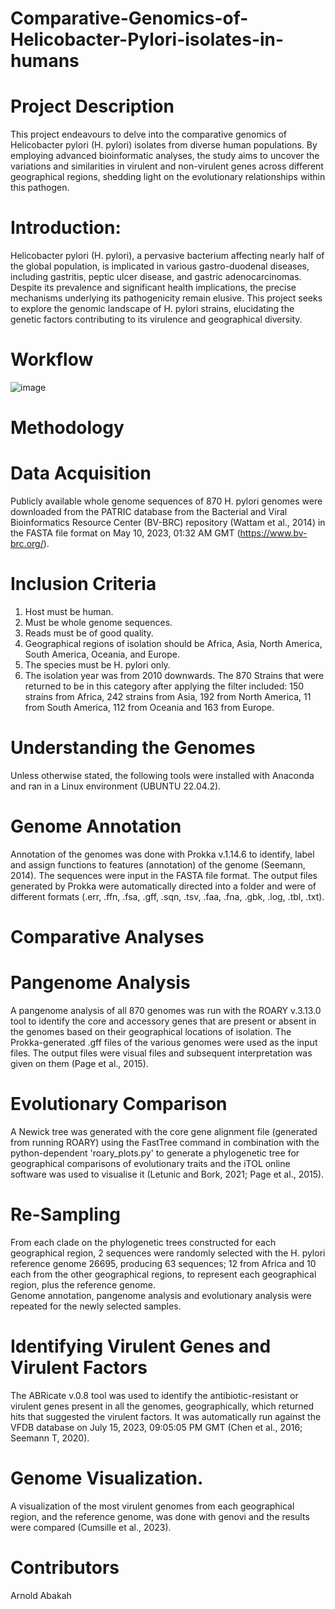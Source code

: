 # Comparative-Genomics-of-Helicobacter-Pylori-isolates-in-humans

# Project Description
This project endeavours to delve into the comparative genomics of Helicobacter pylori (H. pylori) isolates from diverse human populations. By employing advanced bioinformatic analyses, the study aims to uncover the variations and similarities in virulent and non-virulent genes across different geographical regions, shedding light on the evolutionary relationships within this pathogen.

# Introduction:
Helicobacter pylori (H. pylori), a pervasive bacterium affecting nearly half of the global population, is implicated in various gastro-duodenal diseases, including gastritis, peptic ulcer disease, and gastric adenocarcinomas. Despite its prevalence and significant health implications, the precise mechanisms underlying its pathogenicity remain elusive. This project seeks to explore the genomic landscape of H. pylori strains, elucidating the genetic factors contributing to its virulence and geographical diversity.

# Workflow
  ![image](https://github.com/ArnoldAbakah/Comparative-Genomics-of-Helicobacter-Pylori-/assets/132390421/4771d436-783b-484f-a927-f39b0289c644)

# Methodology
# Data Acquisition
Publicly available whole genome sequences of 870 H. pylori genomes were downloaded from the PATRIC database from the Bacterial and Viral Bioinformatics Resource Center (BV-BRC) repository (Wattam et al., 2014) in the FASTA file format on May 10, 2023, 01:32 AM GMT (https://www.bv-brc.org/).
# Inclusion Criteria
1.	Host must be human.
2.	Must be whole genome sequences.
3.	Reads must be of good quality.
4.	Geographical regions of isolation should be Africa, Asia, North America, South America, Oceania, and Europe.
5.	The species must be H. pylori only.
6.	The isolation year was from 2010 downwards.
The 870 Strains that were returned to be in this category after applying the filter included: 
150 strains from Africa, 242 strains from Asia, 192 from North America, 11 from South America, 112 from Oceania and 163 from Europe.
# Understanding the Genomes
Unless otherwise stated, the following tools were installed with Anaconda and ran in a Linux environment (UBUNTU 22.04.2).
# Genome Annotation
Annotation of the genomes was done with Prokka v.1.14.6 to identify, label and assign functions to features (annotation) of the genome (Seemann, 2014). The sequences were input in the FASTA file format.
The output files generated by Prokka were automatically directed into a folder and were of different formats (.err, .ffn, .fsa, .gff, .sqn, .tsv, .faa, .fna, .gbk, .log, .tbl, .txt). 
# Comparative Analyses
# Pangenome Analysis
A pangenome analysis of all 870 genomes was run with the ROARY v.3.13.0 tool to identify the core and accessory genes that are present or absent in the genomes based on their geographical locations of isolation. The Prokka-generated .gff files of the various genomes were used as the input files. The output files were visual files and subsequent interpretation was given on them (Page et al., 2015).
# Evolutionary Comparison
A Newick tree was generated with the core gene alignment file (generated from running ROARY) using the FastTree command in combination with the python-dependent 'roary_plots.py' to generate a phylogenetic tree for geographical comparisons of evolutionary traits and the iTOL online software was used to visualise it (Letunic and Bork, 2021; Page et al., 2015).
# Re-Sampling
From each clade on the phylogenetic trees constructed for each geographical region, 2 sequences were randomly selected with the H. pylori reference genome 26695, producing 63 sequences; 12 from Africa and 10 each from the other geographical regions, to represent each geographical region, plus the reference genome.   
Genome annotation, pangenome analysis and evolutionary analysis were repeated for the newly selected samples.
# Identifying Virulent Genes and Virulent Factors
The ABRicate v.0.8 tool was used to identify the antibiotic-resistant or virulent genes present in all the genomes, geographically, which returned hits that suggested the virulent factors. It was automatically run against the VFDB database on July 15, 2023, 09:05:05 PM GMT (Chen et al., 2016; Seemann T, 2020).
# Genome Visualization.
A visualization of the most virulent genomes from each geographical region, and the reference genome, was done with genovi and the results were compared (Cumsille et al., 2023).

# Contributors
Arnold Abakah
